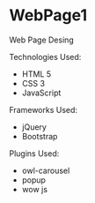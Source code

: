 # WebPage1
Web Page Desing

Technologies Used:
- HTML 5
- CSS 3
- JavaScript

Frameworks Used: 
- jQuery
- Bootstrap

Plugins Used:
- owl-carousel
- popup
- wow js
